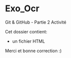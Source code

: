 # Exo_Ocr
Git &amp; GitHub - Partie 2 Activité

Cet dossier contient:

- un fichier HTML

Merci et bonne correction :)